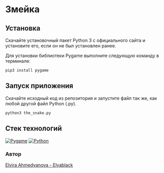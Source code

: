 # Змейка

## Установка 
Скачайте установочный пакет Python 3 с официального сайта и установите его, если он не был установлен ранее.

Для установки библиотеки Pygame выполните следующую команду в терминале:
```
pip3 install pygame
```
## Запуск приложения
Скачайте исходный код из репозитория и запустите файл так же, как любой другой файл Python (.py).
```
python3 the_snake.py
```
## Стек технологий
[![Pygame](https://img.shields.io/badge/-Pygame-464646?style=flat&logo=Pygame&logoColor=56C0C0&color=008080)](https://www.pygame.org)
[![Python](https://img.shields.io/badge/-Python-464646?style=flat&logo=Python&logoColor=56C0C0&color=008080)](https://www.python.org)

### Автор
[Elvira Ahmedyanova - Elyablack](https://github.com/Elyablack)
